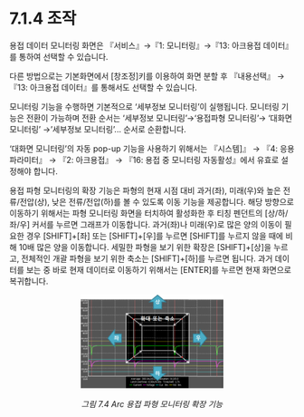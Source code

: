 ﻿# 7.1.4  조작

용접 데이터 모니터링 화면은 『서비스』→『1: 모니터링』→『13: 아크용접 데이터』를 통하여 선택할 수 있습니다.

다른 방법으로는 기본화면에서 [창조정]키를 이용하여 화면 분할 후 『내용선택』 → 『13: 아크용접 데이터』를 통해서도 선택할 수 있습니다.

모니터링 기능을 수행하면 기본적으로 ‘세부정보 모니터링’이 실행됩니다. 모니터링 기능은 전환이 가능하며 전환 순서는 ‘세부정보 모니터링’→‘용접파형 모니터링’→ ‘대화면 모니터링’ →’세부정보 모니터링’... 순서로 순환합니다.

‘대화면 모니터링’의 자동 pop-up 기능을 사용하기 위해서는 『시스템]』 → 『4: 응용 파라미터』 → 『2: 아크용접』 → 『16: 용접 중 모니터링 자동활성』에서 유효로 설정해야 합니다.

용접 파형 모니터링의 확장 기능은 파형의 현재 시점 대비 과거(좌), 미래(우)와 높은 전류/전압(상), 낮은 전류/전압(하)를 볼 수 있도록 이동 기능을 제공합니다. 해당 방향으로 이동하기 위해서는 파형 모니터링 화면을 터치하여 활성화한 후 티칭 펜던트의 [상/하/좌/우] 커서를 누르면 그래프가 이동합니다. 과거(좌)나 미래(우)로 많은 양의 이동이 필요한 경우 [SHIFT]+[좌] 또는 [SHIFT]+[우]를 누르면 [SHIFT]를 누르지 않을 때에 비해 10배 많은 양을 이동합니다. 
세밀한 파형을 보기 위한 확장은 [SHIFT]+[상]을 누르고, 전체적인 개괄 파형을 보기 위한 축소는 [SHIFT]+[하]를 누르면 됩니다. 과거 데이터를 보는 중 바로 현재 데이터로 이동하기 위해서는 [ENTER]를 누르면 현재 화면으로 복귀합니다.

 <p align="center">
 <img src="../../_assets/7_4.png" width="50%" ></img>
 <em><p align="center">그림 7.4 Arc 용접 파형 모니터링 확장 기능</p></em>
</p>


